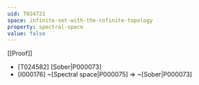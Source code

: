 ```yaml
---
uid: T024721
space: infinite-set-with-the-cofinite-topology
property: spectral-space
value: false
---
```

[[Proof]]

* [T024582] [Sober|P000073]
* [I000176] ~[Spectral space|P000075] => ~[Sober|P000073]

